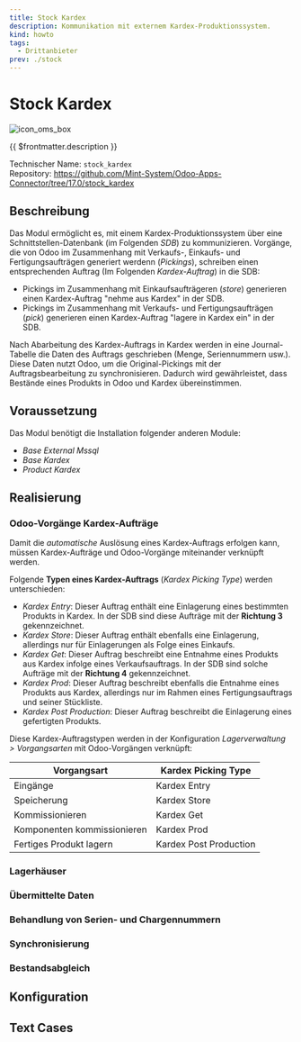 ```yaml
---
title: Stock Kardex
description: Kommunikation mit externem Kardex-Produktionssystem.
kind: howto
tags:
  - Drittanbieter
prev: ./stock
---
```


# Stock Kardex
![icon_oms_box](../attachments/icons_odoo_mint_system.png)

{{ $frontmatter.description }}

Technischer Name: `stock_kardex`\
Repository: <https://github.com/Mint-System/Odoo-Apps-Connector/tree/17.0/stock_kardex>

## Beschreibung

Das Modul ermöglicht es, mit einem Kardex-Produktionssystem über eine Schnittstellen-Datenbank (im Folgenden *SDB*) zu kommunizieren. Vorgänge, die von Odoo im Zusammenhang mit Verkaufs-, Einkaufs- und Fertigungsaufträgen generiert werdenn (*Pickings*), schreiben einen entsprechenden Auftrag (Im Folgenden *Kardex-Auftrag*) in die SDB:

* Pickings im Zusammenhang mit Einkaufsaufträgeren (*store*) generieren einen Kardex-Auftrag "nehme aus Kardex" in der SDB.
* Pickings im Zusammenhang mit Verkaufs- und Fertigungsaufträgen (*pick*) generieren einen Kardex-Auftrag "lagere in Kardex ein" in der SDB.

Nach Abarbeitung des Kardex-Auftrags in Kardex werden in eine Journal-Tabelle die Daten des Auftrags geschrieben (Menge, Seriennummern usw.). Diese Daten nutzt Odoo, um die Original-Pickings mit der Auftragsbearbeitung zu synchronisieren. Dadurch wird gewährleistet,  dass Bestände eines Produkts in Odoo und Kardex übereinstimmen.

## Voraussetzung

Das Modul benötigt die Installation folgender anderen Module:

* *Base External Mssql*
* *Base Kardex*
* *Product Kardex*

## Realisierung

### Odoo-Vorgänge Kardex-Aufträge

Damit die *automatische* Auslösung eines Kardex-Auftrags erfolgen kann, müssen Kardex-Aufträge und Odoo-Vorgänge miteinander verknüpft werden.

Folgende **Typen eines Kardex-Auftrags** (*Kardex Picking Type*) werden unterschieden:

* *Kardex Entry*: Dieser Auftrag enthält eine Einlagerung eines bestimmten Produkts in Kardex. In der SDB sind diese Aufträge mit der **Richtung 3** gekennzeichnet.
* *Kardex Store*: Dieser Auftrag enthält ebenfalls eine Einlagerung, allerdings nur für Einlagerungen als Folge eines Einkaufs.
*  *Kardex Get*: Dieser Auftrag beschreibt eine Entnahme eines Produkts aus Kardex infolge eines Verkaufsauftrags. In der SDB sind solche Aufträge mit der **Richtung 4** gekennzeichnet.
* *Kardex Prod*: Dieser Auftrag beschreibt ebenfalls die Entnahme eines Produkts aus Kardex, allerdings nur im Rahmen eines Fertigungsauftrags und seiner Stückliste. 
* *Kardex Post Production*: Dieser Auftrag beschreibt die Einlagerung eines gefertigten Produkts.

Diese Kardex-Auftragstypen werden in der Konfiguration *Lagerverwaltung > Vorgangsarten* mit Odoo-Vorgängen verknüpft:

| **Vorgangsart**             | **Kardex Picking Type** |   
| --------------------------- | ----------------------- |
| Eingänge                    | Kardex Entry            |
| Speicherung                 | Kardex Store            |
| Kommissionieren             | Kardex Get              |
| Komponenten kommissionieren | Kardex Prod             |
| Fertiges Produkt lagern     | Kardex Post Production  |

### Lagerhäuser

### Übermittelte Daten

### Behandlung von Serien- und Chargennummern

### Synchronisierung

### Bestandsabgleich

## Konfiguration

## Text Cases





